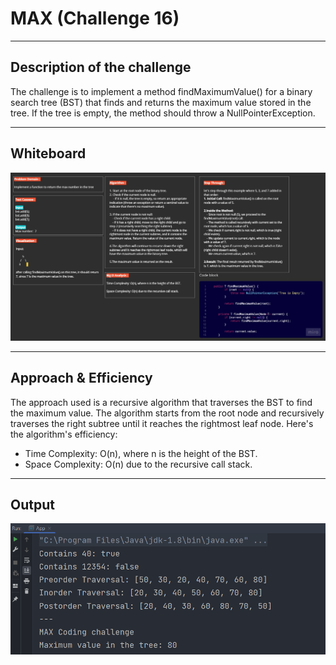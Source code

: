 # MAX (Challenge 16)

---

## Description of the challenge

The challenge is to implement a method findMaximumValue() for a binary search tree (BST) that finds and returns the maximum value stored in the tree. If the tree is empty, the method should throw a NullPointerException.

---

## Whiteboard

![](img/CC16.jpg)

---

## Approach & Efficiency

The approach used is a recursive algorithm that traverses the BST to find the maximum value. The algorithm starts from the root node and recursively traverses the right subtree until it reaches the rightmost leaf node. Here's the algorithm's efficiency:

- Time Complexity: O(n), where n is the height of the BST.
- Space Complexity: O(n) due to the recursive call stack.

---

## Output

![](img/output%20CC%2016.png)

